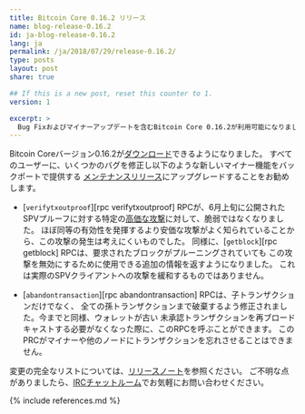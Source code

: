 ```yaml
---
title: Bitcoin Core 0.16.2 リリース
name: blog-release-0.16.2
id: ja-blog-release-0.16.2
lang: ja
permalink: /ja/2018/07/29/release-0.16.2/
type: posts
layout: post
share: true

## If this is a new post, reset this counter to 1.
version: 1

excerpt: >
  Bug Fixおよびマイナーアップデートを含むBitcoin Core 0.16.2が利用可能になりました。
---
```

Bitcoin Coreバージョン0.16.2が[ダウンロード][ダウンロードページ]できるようになりました。
すべてのユーザーに、いくつかのバグを修正し以下のような新しいマイナー機能をバックポートで提供する
[メンテナンスリリース][]にアップグレードすることをお勧めします。

- [`verifytxoutproof`][rpc verifytxoutproof] RPCが、6月上旬に公開された
  SPVプルーフに対する特定の[高価な攻撃][tx-as-internal-node]に対して、脆弱ではなくなりました。
  ほぼ同等の有効性を発揮するより安価な攻撃がよく知られていることから、この攻撃の発生は考えにくいものでした。
  同様に、[`getblock`][rpc getblock] RPCは、要求されたブロックがプルーニングされていても
  この攻撃を無効にするために使用できる追加の情報を返すようになりました。
  これは実際のSPVクライアントへの攻撃を緩和するものではありません。
  
- [`abandontransaction`][rpc abandontransaction] RPCは、子トランザクションだけでなく、
  全ての孫トランザクションまで破棄するよう修正されました。今までと同様、ウォレットが古い
  未承認トランザクションを再ブロードキャストする必要がなくなった際に、このRPCを呼ぶことができます。
  このPRCがマイナーや他のノードにトランザクションを忘れさせることはできません。

変更の完全なリストについては、[リリースノート][]を参照ください。
ご不明な点がありましたら、[IRCチャットルーム][irc]でお気軽にお問い合わせください。

[リリースノート]: /ja/releases/0.16.2/
[IRC]: https://en.bitcoin.it/wiki/IRC_channels
[ダウンロードページ]: /ja/download
[メンテナンスリリース]: /en/lifecycle/#maintenance-releases
[tx-as-internal-node]: https://bitslog.wordpress.com/2018/06/09/leaf-node-weakness-in-bitcoin-merkle-tree-design/

{% include references.md %}
